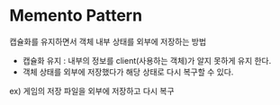 # Memento Pattern

캡슐화를 유지하면서 객체 내부 상태를 외부에 저장하는 방법

- 캡슐화 유지 : 내부의 정보를 client(사용하는 객체)가 알지 못하게 유지 한다.
- 객체 상태를 외부에 저장했다가 해당 상태로 다시 복구할 수 있다.

ex) 게임의 저장 파일을 외부에 저장하고 다시 복구
